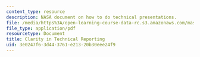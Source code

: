 ```yaml
---
content_type: resource
description: NASA document on how to do technical presentations.
file: /media/https%3A/open-learning-course-data-rc.s3.amazonaws.com/mas-111-introduction-to-doing-research-in-media-arts-and-sciences-spring-2011/3e0247f63d443761e21320b30eee24f9_MITMAS_111S11_read_ses5.pdf
file_type: application/pdf
resourcetype: Document
title: Clarity in Technical Reporting
uid: 3e0247f6-3d44-3761-e213-20b30eee24f9
---
```

